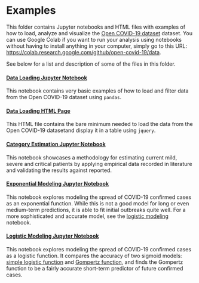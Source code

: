 # Examples
This folder contains Jupyter notebooks and HTML files with examples of how to
load, analyze and visualize the
[Open COVID-19 dataset](https://github/open-covid-19/data) dataset. You can
use Google Colab if you want to run your analysis using notebooks without
having to install anything in your computer, simply go to this URL:
https://colab.research.google.com/github/open-covid-19/data.

See below for a list and description of some of the files in this folder.

#### [Data Loading Jupyter Notebook](data_loading.ipynb)
This notebook contains very basic examples of how to load and filter data
from the Open COVID-19 dataset using `pandas`.

#### [Data Loading HTML Page](data_loading.html)
This HTML file contains the bare minimum needed to load the data from the
Open COVID-19 datasetand display it in a table using `jquery`.

#### [Category Estimation Jupyter Notebook](category_estimation.ipynb)
This notebook showcases a methodology for estimating current mild, severe and
critical patients by applying empirical data recorded in literature and
validating the results against reported.

#### [Exponential Modeling Jupyter Notebook](exponential_modeling.ipynb)
This notebook explores modeling the spread of COVID-19 confirmed cases as an
exponential function. While this is not a good model for long or even
medium-term predictions, it is able to fit initial outbreaks quite well. For a
more sophisticated and accurate model, see the
[logistic modeling](logistic_modeling.ipynb) notebook.

#### [Logistic Modeling Jupyter Notebook](logistic_modeling.ipynb)
This notebook explores modeling the spread of COVID-19 confirmed cases as a
logistic function. It compares the accuracy of two sigmoid models:
[simple logistic function](https://en.wikipedia.org/wiki/Logistic_function)
and [Gompertz function](https://en.wikipedia.org/wiki/Gompertz_function), and
finds the Gompertz function to be a fairly accurate short-term predictor of
future confirmed cases.

